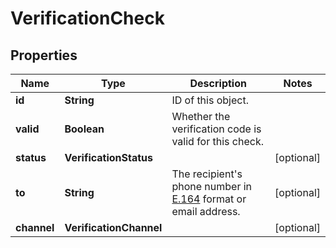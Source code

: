 

# VerificationCheck


## Properties

| Name | Type | Description | Notes |
|------------ | ------------- | ------------- | -------------|
|**id** | **String** | ID of this object. |  |
|**valid** | **Boolean** | Whether the verification code is valid for this check. |  |
|**status** | **VerificationStatus** |  |  [optional] |
|**to** | **String** | The recipient&#39;s phone number in [E.164](https://en.wikipedia.org/wiki/E.164) format or email address. |  [optional] |
|**channel** | **VerificationChannel** |  |  [optional] |



